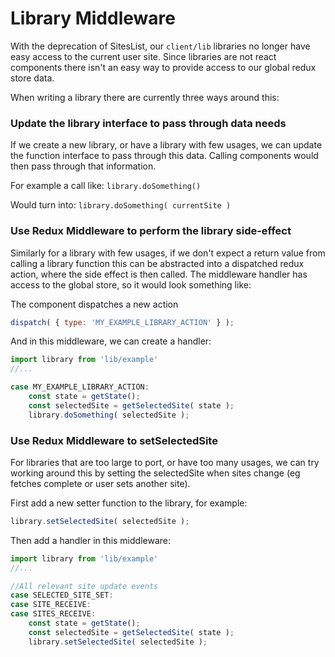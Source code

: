 # Library Middleware

With the deprecation of SitesList, our `client/lib` libraries no longer
have easy access to the current user site. Since libraries are not react
components there isn't an easy way to provide access to our global
redux store data.

When writing a library there are currently three ways around this:

### Update the library interface to pass through data needs

If we create a new library, or have a library with few usages, we can
update the function interface to pass through this data. Calling components
would then pass through that information.

For example a call like:
`library.doSomething()`

Would turn into:
`library.doSomething( currentSite )`

### Use Redux Middleware to perform the library side-effect

Similarly for a library with few usages, if we don't expect a return value from
calling a library function this can be abstracted into a dispatched redux action,
where the side effect is then called. The middleware handler has access to the
global store, so it would look something like:

The component dispatches a new action

```jsx
dispatch( { type: 'MY_EXAMPLE_LIBRARY_ACTION' } );
```

And in this middleware, we can create a handler:

```jsx
import library from 'lib/example'
//...

case MY_EXAMPLE_LIBRARY_ACTION:
	const state = getState();
	const selectedSite = getSelectedSite( state );
	library.doSomething( selectedSite );
```

### Use Redux Middleware to setSelectedSite

For libraries that are too large to port, or have too many usages,
we can try working around this by setting the selectedSite when
sites change (eg fetches complete or user sets another site).

First add a new setter function to the library, for example:

```jsx
library.setSelectedSite( selectedSite );
```

Then add a handler in this middleware:

```jsx
import library from 'lib/example'
//...

//All relevant site update events
case SELECTED_SITE_SET:
case SITE_RECEIVE:
case SITES_RECEIVE:
	const state = getState();
	const selectedSite = getSelectedSite( state );
	library.setSelectedSite( selectedSite );
```

